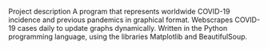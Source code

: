 
Project description
A program that represents worldwide COVID-19 incidence and previous pandemics in graphical format. Webscrapes COVID-19 cases daily to update graphs dynamically. 
Written in the Python programming language, using the libraries Matplotlib and BeautifulSoup. 
